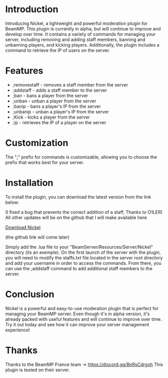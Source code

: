 # Introduction

Introducing Nickel, a lightweight and powerful moderation plugin for BeamMP. This plugin is currently in alpha, but will continue to improve and develop over time. It contains a variety of commands for managing your server, including removing and adding staff members, banning and unbanning players, and kicking players. Additionally, the plugin includes a command to retrieve the IP of users on the server.

# Features
- ;removestaff - removes a staff member from the server
- ;addstaff - adds a staff member to the server
- ;ban - bans a player from the server
- ;unban - unban a player from the server
- ;banip - bans a player's IP from the server
- ;unbanip - unban a player's IP from the server
- ;Kick - kicks a player from the server
- ;ip - retrieves the IP of a player on the server

# Customization
The ";" prefix for commands is customizable, allowing you to choose the prefix that works best for your server.

# Installation
To install the plugin, you can download the latest version from the link below:


(I fixed a bug that prevents the correct addition of a staff, Thanks to O1LER) All other updates will be on the github that I will make available here

[Download Nickel](https://cdn.discordapp.com/attachments/905419282169597963/1066036057528868966/main.lua)

(the github link will come later)

Simply add the .lua file to your "BeamServer/Resources/Server/Nickel" directory (its an exemple). On the first launch of the server with the plugin, you will need to modify the staffs.txt file located in the server root directory and add your username in order to access the commands. From there, you can use the ;addstaff command to add additional staff members to the server.

# Conclusion
Nickel is a powerful and easy-to-use moderation plugin that is perfect for managing your BeamMP server. Even though it's in alpha version, it's already packed with useful features and will continue to improve over time. Try it out today and see how it can improve your server management experience!

# Thanks
Thanks to the BeamMP France team -> https://discord.gg/BnRsCdrgvh
This plugin is tested on their server.
